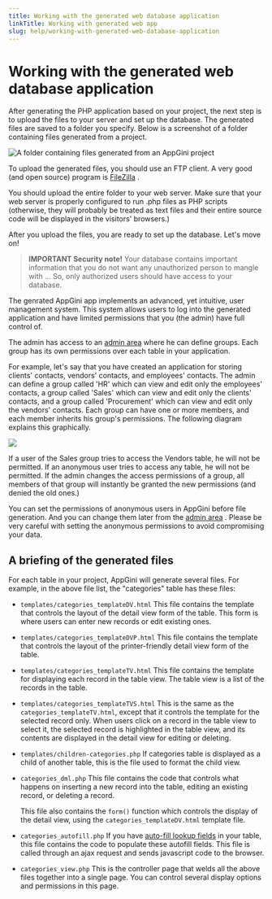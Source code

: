 ```yaml
---
title: Working with the generated web database application
linkTitle: Working with generated web app
slug: help/working-with-generated-web-database-application
---
```


# Working with the generated web database application



After generating the PHP application based on your project, the next
step is to upload the files to your server and set up the database. The
generated files are saved to a folder you specify. Below is a screenshot
of a folder containing files generated from a project.


![A folder containing files generated from an AppGini project](https://cdn.bigprof.com/appgini-desktop/help/working-with-generated-web-app.png "A folder containing files generated from an AppGini project")


To upload the generated files, you should use an FTP client. A very good
(and open source) program is
[FileZilla](https://filezilla-project.org/download.php) .

You should upload the entire folder to your web server. Make sure that
your web server is properly configured to run .php files as PHP scripts
(otherwise, they will probably be treated as text files and their entire
source code will be displayed in the visitors' browsers.)

After you upload the files, you are ready to set up the database. Let's
move on!

> **IMPORTANT Security note!**
Your database contains important information that you do not want any
unauthorized person to mangle with \... So, only authorized users should
have access to your database.

The genrated AppGini app implements an advanced, yet
intuitive, user management system. This system allows users to log into
the generated application and have limited permissions that you (the
admin) have full control of.

The admin has access to an [admin
area](/appgini/help/working-with-generated-web-database-application/the-admin-interface)
where he can define groups. Each group has its own permissions over each
table in your application.

For example, let's say that you have created an application for storing
clients' contacts, vendors' contacts, and employees' contacts. The
admin can define a group called 'HR' which can view and edit only the
employees' contacts, a group called 'Sales' which can view and edit
only the clients' contacts, and a group called 'Procurement' which
can view and edit only the vendors' contacts. Each group can have one
or more members, and each member inherits his group's permissions. The
following diagram explains this graphically.


![](https://bigprof.com/appgini/sites/default/files/group.gif)



If a user of the Sales group tries to access the Vendors table, he will
not be permitted. If an anonymous user tries to access any table, he
will not be permitted. If the admin changes the access permissions of a
group, all members of that group will instantly be granted the new
permissions (and denied the old ones.)

You can set the permissions of anonymous users in AppGini before file
generation. And you can change them later from the [admin
area](/appgini/help/working-with-generated-web-database-application/the-admin-interface)
. Please be very careful with setting the anonymous permissions to avoid
compromising your data.

## A briefing of the generated files

For each table in your project, AppGini will generate several files. For
example, in the above file list, the \"categories\" table has these
files:

-   `templates/categories_templateDV.html` This file contains the
    template that controls the layout of the detail view form of the
    table. This form is where users can enter new records or edit
    existing ones.
    
-   `templates/categories_templateDVP.html` This file contains the
    template that controls the layout of the printer-friendly detail
    view form of the table.
    
-   `templates/categories_templateTV.html` This file contains the
    template for displaying each record in the table view. The table
    view is a list of the records in the table.
    
-   `templates/categories_templateTVS.html` This is the same as the
    `categories_templateTV.html`, except that it controls the template
    for the selected record only. When users click on a record in the
    table view to select it, the selected record is highlighted in the
    table view, and its contents are displayed in the detail view for
    editing or deleting.
    
-   `templates/children-categories.php` If categories table is
    displayed as a child of another table, this is the file used to
    format the child view.
    
-   `categories_dml.php` This file contains the code that controls
    what happens on inserting a new record into the table, editing an
    existing record, or deleting a record.
    
    This file also contains the `form()` function which controls the
    display of the detail view, using the `categories_templateDV.html`
    template file.
    
-   `categories_autofill.php` If you have [auto-fill lookup
    fields](/appgini/help/working-with-projects/understanding-lookup-fields)
    in your table, this file contains the code to populate these
    autofill fields. This file is called through an ajax request and
    sends javascript code to the browser.
    
-   `categories_view.php` This is the controller page that welds all
    the above files together into a single page. You can control several
    display options and permissions in this page.



